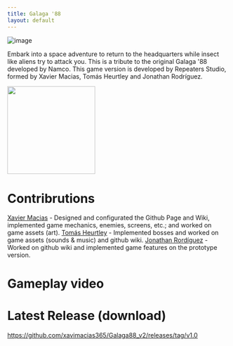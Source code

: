 ```yaml
---
title: Galaga '88
layout: default
---
```


![image](https://github.com/user-attachments/assets/04f95d80-71c6-4fad-998b-a0adc062109d)

Embark into a space adventure to return to the headquarters while insect like aliens try to attack you.
This is a tribute to the original Galaga '88 developed by Namco. This game version is developed by Repeaters Studio, formed by Xavier Macias, Tomás Heurtley and Jonathan Rodríguez.

<img src="https://github.com/user-attachments/assets/41094120-2cbe-4886-baf1-133d6e0db25d" width="200" height="200" /> 

# Contribrutions #

[Xavier Macias](https://github.com/xavimacias365) - Designed and configurated the Github Page and Wiki, implemented game mechanics, enemies, screens, etc.; and worked on game assets (art).
[Tomás Heurtley](https://github.com/MrVulture33) - Implemented bosses and worked on game assets (sounds & music) and github wiki.
[Jonathan Rordíguez](https://github.com/JonyDProgramer) - Worked on github wiki and implemented game features on the prototype version.

# Gameplay video #

# Latest Release (download) #
https://github.com/xavimacias365/Galaga88_v2/releases/tag/v1.0
